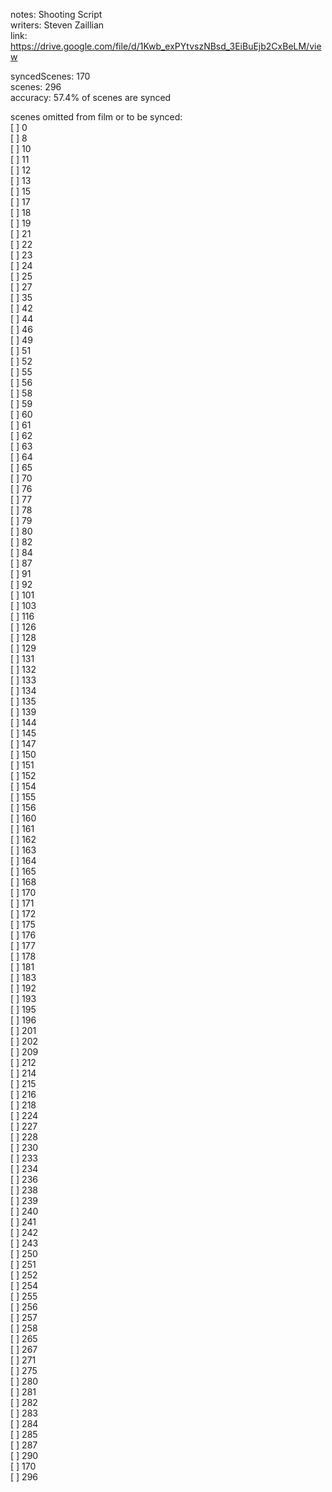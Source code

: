 notes: Shooting Script  
writers: Steven Zaillian  
link: https://drive.google.com/file/d/1Kwb_exPYtvszNBsd_3EiBuEjb2CxBeLM/view  

syncedScenes: 170  
scenes: 296  
accuracy: 57.4% of scenes are synced  

scenes omitted from film or to be synced:  
[ ] 0    
[ ] 8    
[ ] 10    
[ ] 11    
[ ] 12    
[ ] 13    
[ ] 15    
[ ] 17    
[ ] 18    
[ ] 19    
[ ] 21    
[ ] 22    
[ ] 23    
[ ] 24    
[ ] 25    
[ ] 27    
[ ] 35    
[ ] 42    
[ ] 44    
[ ] 46    
[ ] 49    
[ ] 51    
[ ] 52    
[ ] 55    
[ ] 56    
[ ] 58    
[ ] 59    
[ ] 60    
[ ] 61    
[ ] 62    
[ ] 63    
[ ] 64    
[ ] 65    
[ ] 70    
[ ] 76    
[ ] 77    
[ ] 78    
[ ] 79    
[ ] 80    
[ ] 82    
[ ] 84    
[ ] 87    
[ ] 91    
[ ] 92    
[ ] 101    
[ ] 103    
[ ] 116    
[ ] 126    
[ ] 128    
[ ] 129    
[ ] 131    
[ ] 132    
[ ] 133    
[ ] 134    
[ ] 135    
[ ] 139    
[ ] 144    
[ ] 145    
[ ] 147    
[ ] 150    
[ ] 151    
[ ] 152    
[ ] 154    
[ ] 155    
[ ] 156    
[ ] 160    
[ ] 161    
[ ] 162    
[ ] 163    
[ ] 164    
[ ] 165    
[ ] 168    
[ ] 170    
[ ] 171    
[ ] 172    
[ ] 175    
[ ] 176    
[ ] 177    
[ ] 178    
[ ] 181    
[ ] 183    
[ ] 192    
[ ] 193    
[ ] 195    
[ ] 196    
[ ] 201    
[ ] 202    
[ ] 209    
[ ] 212    
[ ] 214    
[ ] 215    
[ ] 216    
[ ] 218    
[ ] 224    
[ ] 227    
[ ] 228    
[ ] 230    
[ ] 233    
[ ] 234    
[ ] 236    
[ ] 238    
[ ] 239    
[ ] 240    
[ ] 241    
[ ] 242    
[ ] 243    
[ ] 250    
[ ] 251    
[ ] 252    
[ ] 254    
[ ] 255    
[ ] 256    
[ ] 257    
[ ] 258    
[ ] 265    
[ ] 267    
[ ] 271    
[ ] 275    
[ ] 280    
[ ] 281    
[ ] 282    
[ ] 283    
[ ] 284    
[ ] 285    
[ ] 287    
[ ] 290    
[ ] 170    
[ ] 296    